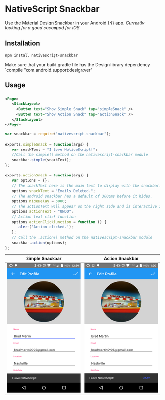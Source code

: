 # NativeScript Snackbar

Use the Material Design Snackbar in your Android {N} app.
*Currently looking for a good cocoapod for iOS*

## Installation
`npm install nativescript-snackbar`

Make sure that your build.gradle file has the Design library dependency
`compile "com.android.support:design:ver"

## Usage



###
```XML
<Page>
   <StackLayout>
     <Button text="Show Simple Snack" tap="simpleSnack" />
     <Button text="Show Action Snack" tap="actionSnack" />
   </StackLayout>
</Page>
```

```JavaScript
var snackbar = require("nativescript-snackbar");

exports.simpleSnack = function(args) {
   var snackText = "I Love NativeScript!";      
   //Call the simple() method on the nativescript-snackbar module
   snackbar.simple(snackText);   
};

exports.actionSnack = function(args) {
   var options = {};
   // The snackText here is the main text to display with the snackbar.
   options.snackText = "Emails Deleted.";   
   // The android snackbar has a default of 3000ms before it hides.
   options.hideDelay = 3000;   
   // The actionText will appear on the right side and is interactive if the user taps it before the snackbar hides
   options.actionText = "UNDO";   
   // Action text click function
   options.actionClickFunction = function () {
      alert('Action clicked.');
   };    
   // Call the .action() method on the nativescript-snackbar module
   snackbar.action(options);   
};

```
Simple Snackbar | Action Snackbar
------------ | -------------
![Simple](/simple.png) | ![Action](/action.png)
